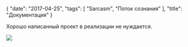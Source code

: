 {
   "date": "2017-04-25",
   "tags": [
      "Sarcasm",
      "Поток сознания"
   ],
   "title": "Документация"
}

Хорошо написанный проект в реализации не нуждается.

![](../images/sarcasm.jpg)
